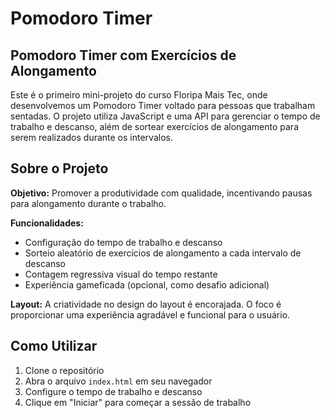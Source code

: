 # Pomodoro Timer
## Pomodoro Timer com Exercícios de Alongamento

Este é o primeiro mini-projeto do curso Floripa Mais Tec, onde desenvolvemos um Pomodoro Timer voltado para pessoas que trabalham sentadas. O projeto utiliza JavaScript e uma API para gerenciar o tempo de trabalho e descanso, além de sortear exercícios de alongamento para serem realizados durante os intervalos.

## Sobre o Projeto

**Objetivo:** Promover a produtividade com qualidade, incentivando pausas para alongamento durante o trabalho.

**Funcionalidades:**
- Configuração do tempo de trabalho e descanso
- Sorteio aleatório de exercícios de alongamento a cada intervalo de descanso
- Contagem regressiva visual do tempo restante
- Experiência gameficada (opcional, como desafio adicional)

**Layout:** A criatividade no design do layout é encorajada. O foco é proporcionar uma experiência agradável e funcional para o usuário.

## Como Utilizar

1. Clone o repositório
2. Abra o arquivo `index.html` em seu navegador
3. Configure o tempo de trabalho e descanso
4. Clique em "Iniciar" para começar a sessão de trabalho
